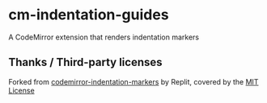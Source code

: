 # cm-indentation-guides

A CodeMirror extension that renders indentation markers

## Thanks / Third-party licenses

Forked from [codemirror-indentation-markers](https://github.com/replit/codemirror-indentation-markers/tree/main) by Replit, covered by the [MIT License](https://github.com/replit/codemirror-indentation-markers/blob/main/LICENSE)
